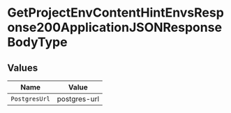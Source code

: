 # GetProjectEnvContentHintEnvsResponse200ApplicationJSONResponseBodyType


## Values

| Name          | Value         |
| ------------- | ------------- |
| `PostgresUrl` | postgres-url  |